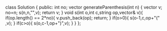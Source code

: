 class Solution {
public:
int no;
vector<string> generateParenthesis(int n) {
vector<string> v;
no=n;
s(n,n,"",v);
return v;
}
void s(int o,int c,string op,vector<string>& v){
if(op.length() == 2*no){
v.push_back(op);
return;
}
if(o>0){
s(o-1,c,op+"(" ,v);
}
if(c>o){
s(o,c-1,op+")",v);
}
}
};